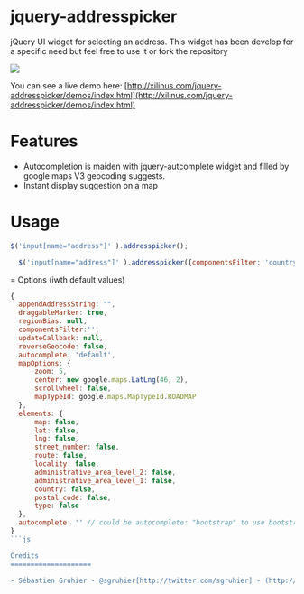 jquery-addresspicker
====================

jQuery UI widget for selecting an address.
This widget has been develop for a specific need but feel free to use it or fork the repository


<img src="http://xilinus.com/jquery-addresspicker/demos/images/screenshot.png"/>

You can see a live demo here: [http://xilinus.com/jquery-addresspicker/demos/index.html](http://xilinus.com/jquery-addresspicker/demos/index.html)

Features
====================

- Autocompletion is maiden with jquery-autcomplete widget and filled by google maps V3 geocoding suggests.
- Instant display suggestion on a map

Usage
====================

```js
$('input[name="address"]' ).addresspicker();
```

```js
  $('input[name="address"]' ).addresspicker({componentsFilter: 'country:FR'});
```

= Options (iwth default values)

```js
{
  appendAddressString: "",
  draggableMarker: true,
  regionBias: null,
  componentsFilter:'',
  updateCallback: null,
  reverseGeocode: false,
  autocomplete: 'default',
  mapOptions: {
      zoom: 5,
      center: new google.maps.LatLng(46, 2),
      scrollwheel: false,
      mapTypeId: google.maps.MapTypeId.ROADMAP
  },
  elements: {
      map: false,
      lat: false,
      lng: false,
      street_number: false,
      route: false,
      locality: false,
      administrative_area_level_2: false,
      administrative_area_level_1: false,
      country: false,
      postal_code: false,
      type: false
  },
  autocomplete: '' // could be autocomplete: "bootstrap" to use bootstrap typeahead autocomplete instead of jQueryUI
}
```js

Credits
====================

- Sébastien Gruhier - @sgruhier[http://twitter.com/sgruhier] - (http://xilinus.com - maptimize.com[http://v2.maptimize.com])

